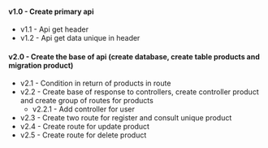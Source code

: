 #### v1.0 - Create primary api
- v1.1 - Api get header
- v1.2 - Api get data unique in header

#### v2.0 - Create the base of api (create database, create table products and migration product)
- v2.1 - Condition in return of products in route
- v2.2 - Create base of response to controllers, create controller product and create group of routes for products
    - v2.2.1 - Add controller for user
- v2.3 - Create two route for register and consult unique product
- v2.4 - Create route for update product
- v2.5 - Create route for delete product

